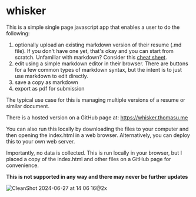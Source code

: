 # whisker
This is a simple single page javascript app that enables a user to do the following:
1. optionally upload an existing markdown version of their resume (.md file). If you don't have one yet, that's okay and you can start from scratch. Unfamiliar with markdown? Consider this [cheat sheet](https://www.markdownguide.org/cheat-sheet/).
2. edit using a simple markdown editor in their browser. There are buttons for a few common types of markdown syntax, but the intent is to just use markdown to edit directly.
3. save a copy as markdown
4. export as pdf for submission

The typical use case for this is managing multiple versions of a resume or similar document. 

There is a hosted version on a GitHub page at: https://whisker.thomasu.me

You can also run this locally by downloading the files to your computer and then opening the index.html in a web browser. Alternatively, you can deploy this to your own web server.

Importantly, no data is collected. This is run locally in your browser, but I placed a copy of the index.html and other files on a GitHub page for convenience. 


**This is not supported in any way and there may never be further updates**
 
![CleanShot 2024-06-27 at 14 06 16@2x](https://github.com/captainarcher/whisker/assets/42753659/37776375-1b62-480f-a2ec-6c22911fe086)
